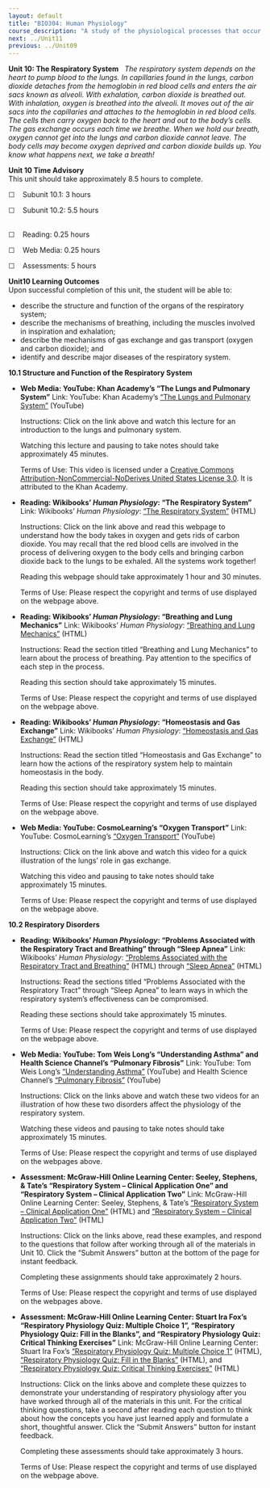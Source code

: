 ```yaml
---
layout: default
title: "BIO304: Human Physiology"
course_description: "A study of the physiological processes that occur within the human body, with particular attention on enzyme activity, cell signaling, metabolic processes, protein synthesis, and movement."
next: ../Unit11
previous: ../Unit09
---
```

**Unit 10: The Respiratory System** <span id="10"></span> 
*The respiratory system depends on the heart to pump blood to the lungs.
In capillaries found in the lungs, carbon dioxide detaches from the
hemoglobin in red blood cells and enters the air sacs known as alveoli.
With exhalation, carbon dioxide is breathed out. With inhalation, oxygen
is breathed into the alveoli. It moves out of the air sacs into the
capillaries and attaches to the hemoglobin in red blood cells. The cells
then carry oxygen back to the heart and out to the body’s cells. The gas
exchange occurs each time we breathe. When we hold our breath, oxygen
cannot get into the lungs and carbon dioxide cannot leave. The body
cells may become oxygen deprived and carbon dioxide builds up. You know
what happens next, we take a breath!*

**Unit 10 Time Advisory**  
This unit should take approximately 8.5 hours to complete.  
  
 ☐    Subunit 10.1: 3 hours  
  
 ☐    Subunit 10.2: 5.5 hours  
  

☐    Reading: 0.25 hours  
  
 ☐    Web Media: 0.25 hours  
  
 ☐    Assessments: 5 hours

**Unit10 Learning Outcomes**  
Upon successful completion of this unit, the student will be able to:
-   describe the structure and function of the organs of the respiratory
    system;
-   describe the mechanisms of breathing, including the muscles involved
    in inspiration and exhalation;
-   describe the mechanisms of gas exchange and gas transport (oxygen
    and carbon dioxide); and
-   identify and describe major diseases of the respiratory system.

**10.1 Structure and Function of the Respiratory System** <span
id="10.1"></span> 
-   **Web Media: YouTube: Khan Academy’s “The Lungs and Pulmonary
    System”**
    Link: YouTube: Khan Academy’s [“The Lungs and Pulmonary
    System”](http://www.youtube.com/watch?feature=player_embedded&v=SPGRkexI_cs)
    (YouTube)  
      
     Instructions: Click on the link above and watch this lecture for an
    introduction to the lungs and pulmonary system.  
      
     Watching this lecture and pausing to take notes should take
    approximately 45 minutes.  
      
     Terms of Use: This video is licensed under a [Creative Commons
    Attribution-NonCommercial-NoDerives United States License 3.0](). It
    is attributed to the Khan Academy. 

-   **Reading: Wikibooks’ *Human Physiology*: “The Respiratory System”**
    Link: Wikibooks’ *Human Physiology*: [“The Respiratory
    System”](http://en.wikibooks.org/wiki/Human_Physiology/The_respiratory_system) (HTML)  
      
     Instructions: Click on the link above and read this webpage to
    understand how the body takes in oxygen and gets rids of carbon
    dioxide. You may recall that the red blood cells are involved in the
    process of delivering oxygen to the body cells and bringing carbon
    dioxide back to the lungs to be exhaled. All the systems work
    together!  
      
     Reading this webpage should take approximately 1 hour and 30
    minutes.  
      
     Terms of Use: Please respect the copyright and terms of use
    displayed on the webpage above.

-   **Reading: Wikibooks’ *Human Physiology*: “Breathing and Lung
    Mechanics”**
    Link: Wikibooks’ *Human Physiology*: [“Breathing and Lung
    Mechanics”](http://en.wikibooks.org/wiki/Human_Physiology/The_respiratory_system%23Breathing_and_Lung_Mechanics) (HTML)  
      
     Instructions: Read the section titled “Breathing and Lung
    Mechanics” to learn about the process of breathing. Pay attention to
    the specifics of each step in the process.  
      
     Reading this section should take approximately 15 minutes.  
      
     Terms of Use: Please respect the copyright and terms of use
    displayed on the webpage above.

-   **Reading: Wikibooks’ *Human Physiology*: “Homeostasis and Gas
    Exchange”**
    Link: Wikibooks’ *Human Physiology*: [“Homeostasis and Gas
    Exchange”](http://en.wikibooks.org/wiki/Human_Physiology/The_respiratory_system%23Homeostasis_and_Gas_Exchange) (HTML)  
      
     Instructions: Read the section titled “Homeostasis and Gas
    Exchange” to learn how the actions of the respiratory system help to
    maintain homeostasis in the body.  
      
     Reading this section should take approximately 15 minutes.  
      
     Terms of Use: Please respect the copyright and terms of use
    displayed on the webpage above.

-   **Web Media: YouTube: CosmoLearning’s “Oxygen Transport”**
    Link: YouTube: CosmoLearning’s [“Oxygen
    Transport”](http://www.youtube.com/watch?v=WXOBJEXxNEo&feature=player_embedded#%21)
    (YouTube)  
      
     Instructions: Click on the link above and watch this video for a
    quick illustration of the lungs’ role in gas exchange.  
      
     Watching this video and pausing to take notes should take
    approximately 15 minutes.  
      
     Terms of Use: Please respect the copyright and terms of use
    displayed on the webpage above.

**10.2 Respiratory Disorders** <span id="10.2"></span> 
-   **Reading: Wikibooks’ *Human Physiology*: “Problems Associated with
    the Respiratory Tract and Breathing” through “Sleep Apnea”**
    Link: Wikibooks’ *Human Physiology*: [“Problems Associated with the
    Respiratory Tract and
    Breathing”](http://en.wikibooks.org/wiki/Human_Physiology/The_respiratory_system%23Problems_Associated_With_the_Respiratory_Tract_and_Breathing) (HTML) through
    [“Sleep
    Apnea”](http://en.wikibooks.org/wiki/Human_Physiology/The_respiratory_system#Problems_Associated_With_the_Respiratory_Tract_and_Breathing) (HTML)  
      
     Instructions: Read the sections titled “Problems Associated with
    the Respiratory Tract” through “Sleep Apnea” to learn ways in which
    the respiratory system’s effectiveness can be compromised.  
      
     Reading these sections should take approximately 15 minutes.  
      
     Terms of Use: Please respect the copyright and terms of use
    displayed on the webpage above.

-   **Web Media: YouTube: Tom Weis Long’s “Understanding Asthma” and
    Health Science Channel’s “Pulmonary Fibrosis”**
    Link: YouTube: Tom Weis Long’s [“Understanding
    Asthma”](http://www.youtube.com/watch?v=S04dci7NTPk&feature=related)
    (YouTube) and Health Science Channel’s [“Pulmonary
    Fibrosis”](http://www.youtube.com/watch?v=Gh2Ovh0uAss) (YouTube)  
      
     Instructions: Click on the links above and watch these two videos
    for an illustration of how these two disorders affect the physiology
    of the respiratory system.  
      
     Watching these videos and pausing to take notes should take
    approximately 15 minutes.  
      
     Terms of Use: Please respect the copyright and terms of use
    displayed on the webpages above.

-   **Assessment: McGraw-Hill Online Learning Center: Seeley, Stephens,
    & Tate’s “Respiratory System – Clinical Application One” and
    “Respiratory System – Clinical Application Two”**
    Link: McGraw-Hill Online Learning Center: Seeley, Stephens, & Tate’s
    [“Respiratory System – Clinical Application
    One”](http://highered.mcgraw-hill.com/sites/0072351136/student_view0/chapter23/clinical_application_one.html)
    (HTML) and [“Respiratory System – Clinical Application
    Two”](http://highered.mcgraw-hill.com/sites/0072351136/student_view0/chapter23/clinical_application_two.html)
    (HTML)  
      
     Instructions: Click on the links above, read these examples, and
    respond to the questions that follow after working through all of
    the materials in Unit 10. Click the “Submit Answers” button at the
    bottom of the page for instant feedback.  
      
     Completing these assignments should take approximately 2 hours.  
      
     Terms of Use: Please respect the copyright and terms of use
    displayed on the webpages above.

-   **Assessment: McGraw-Hill Online Learning Center: Stuart Ira Fox’s
    “Respiratory Physiology Quiz: Multiple Choice 1”, “Respiratory
    Physiology Quiz: Fill in the Blanks”, and “Respiratory Physiology
    Quiz: Critical Thinking Exercises”**
    Link: McGraw-Hill Online Learning Center: Stuart Ira Fox’s
    [“Respiratory Physiology Quiz: Multiple Choice
    1”](http://highered.mcgraw-hill.com/sites/0072919280/student_view0/chapter16/multiple_choice_1.html)
    (HTML), [“Respiratory Physiology Quiz: Fill in the
    Blanks”](http://highered.mcgraw-hill.com/sites/0072919280/student_view0/chapter16/fill_in_the_blanks.html)
    (HTML), and [“Respiratory Physiology Quiz: Critical Thinking
    Exercises”](http://highered.mcgraw-hill.com/sites/0072919280/student_view0/chapter16/essay_.html)
    (HTML)  
      
     Instructions: Click on the links above and complete these quizzes
    to demonstrate your understanding of respiratory physiology after
    you have worked through all of the materials in this unit. For the
    critical thinking questions, take a second after reading each
    question to think about how the concepts you have just learned apply
    and formulate a short, thoughtful answer. Click the “Submit Answers”
    button for instant feedback.  
      
     Completing these assessments should take approximately 3 hours.  
      
     Terms of Use: Please respect the copyright and terms of use
    displayed on the webpage above.


